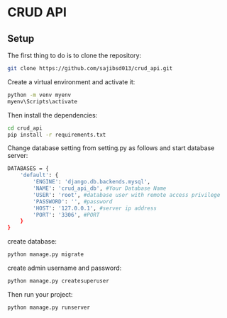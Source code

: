 # CRUD API 


## Setup 

The first thing to do is to clone the repository:

```sh
git clone https://github.com/sajibsd013/crud_api.git
```


Create a virtual environment and activate it:

```sh
python -m venv myenv
myenv\Scripts\activate
```


Then install the dependencies:

```sh
cd crud_api
pip install -r requirements.txt
```


Change database setting from setting.py as follows and start database server:

```sh
DATABASES = {
    'default': {
        'ENGINE': 'django.db.backends.mysql',
        'NAME': 'crud_api_db', #Your Database Name
        'USER': 'root', #database user with remote access privilege
        'PASSWORD': '', #password
        'HOST': '127.0.0.1', #server ip address
        'PORT': '3306', #PORT
    }
}
```


create database:

```sh
python manage.py migrate
```


create admin username and password:

```sh
python manage.py createsuperuser
```


Then run your project:

```sh
python manage.py runserver
```

